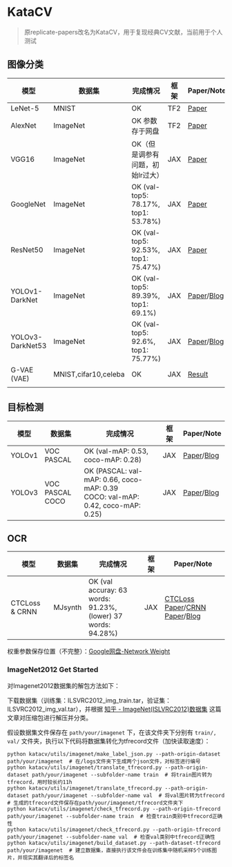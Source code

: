 # KataCV

> 原replicate-papers改名为KataCV，用于复现经典CV文献，当前用于个人测试

## 图像分类

| 模型      | 数据集   | 完成情况                           | 框架 |      Paper/Note|
| --------- | -------- | ---------------------------------- | ---- |  ----|
| LeNet-5   | MNIST    | OK                                 | TF2  | [Paper](http://vision.stanford.edu/cs598_spring07/papers/Lecun98.pdf)     |
| AlexNet   | ImageNet | OK 参数存于网盘                    | TF2  | [Paper](https://proceedings.neurips.cc/paper_files/paper/2012/file/c399862d3b9d6b76c8436e924a68c45b-Paper.pdf)       |
| VGG16     | ImageNet | OK（但是调参有问题，初始lr过大） | JAX  | [Paper](https://arxiv.org/pdf/1409.1556.pdf)  |
| GoogleNet | ImageNet | OK  (val-top5: 78.17%, top1: 53.78%)                     | JAX  | [Paper](https://arxiv.org/pdf/1409.4842.pdf)  |
| ResNet50    | ImageNet | OK (val-top5: 92.53%, top1: 75.47%)     |  JAX | [Paper](https://arxiv.org/pdf/1512.03385.pdf)  |
| YOLOv1-DarkNet    |  ImageNet | OK (val-top5: 89.39%, top1: 69.1%)     | JAX  | [Paper](https://arxiv.org/pdf/1506.02640.pdf)/[Blog](https://wty-yy.space/posts/1018/)    |
| YOLOv3-DarkNet53  | ImageNet  | OK (val-top5: 92.6%, top1: 75.77%)     |  JAX   | [Paper](https://arxiv.org/pdf/1804.02767.pdf)/[Blog](https://wty-yy.space/posts/50137/)    |
| G-VAE (VAE)    | MNIST,cifar10,celeba  | OK   | JAX   | [Result](/katacv/G_VAE/)    |
|     |      |      |     |     |

## 目标检测

| 模型      | 数据集   | 完成情况                           | 框架 |      Paper/Note|
| --------- | -------- | ---------------------------------- | ---- |  ----|
| YOLOv1   | VOC PASCAL    | OK (val-mAP: 0.53, coco-mAP: 0.28)    | JAX  | [Paper](https://arxiv.org/pdf/1506.02640.pdf)/[Blog](https://wty-yy.space/posts/1018/)     |
| YOLOv3   | VOC PASCAL <br/> COCO    | OK (PASCAL: val-mAP: 0.66, coco-mAP: 0.39 <br/> COCO: val-mAP: 0.42, coco-mAP: 0.25)    | JAX  | [Paper](https://arxiv.org/pdf/1804.02767.pdf)/[Blog](https://wty-yy.space/posts/50137/)     |

## OCR

| 模型      | 数据集   | 完成情况                           | 框架 |      Paper/Note|
| --------- | -------- | ---------------------------------- | ---- |  ----|
| CTCLoss & CRNN   |  MJsynth   | OK (val accuray: 63 words: 91.23%,<br/>(lower) 37 words: 94.28%)    | JAX  | [CTCLoss Paper](https://www.cs.toronto.edu/~graves/icml_2006.pdf)/[CRNN Paper](https://arxiv.org/pdf/1507.05717.pdf)/[Blog](https://wty-yy.space/posts/62694/)     |

权重参数保存位置（不完整）：[Google网盘-Network Weight](https://drive.google.com/drive/folders/1QfcO48rSF8vZmNhZVBlCgMoQRXN_bUoJ?usp=sharing)

### ImageNet2012 Get Started

对Imagenet2012数据集的解包方法如下：

下载数据集（训练集：ILSVRC2012_img_train.tar，验证集：ILSVRC2012_img_val.tar），并根据 [知乎 - ImageNet(ISLVRC2012)数据集](https://zhuanlan.zhihu.com/p/370799616) 这篇文章对压缩包进行解压并分类。

假设数据集文件保存在 `path/your/imagenet` 下，在该文件夹下分别有 `train/, val/` 文件夹，执行以下代码将数据集转化为tfrecord文件（加快读取速度）：

```shell
python katacv/utils/imagenet/make_label_json.py --path-origin-dataset path/your/imagenet  # 在/logs文件夹下生成两个json文件，对标签进行编号
python katacv/utils/imagenet/translate_tfrecord.py --path-origin-dataset path/your/imagenet --subfolder-name train  # 将train图片转为tfrecord，用时较长约11h
python katacv/utils/imagenet/translate_tfrecord.py --path-origin-dataset path/your/imagenet --subfolder-name val  # 将val图片转为tfrecord
# 生成的tfrecord文件保存在path/your/imagenet/tfrecord文件夹下
python katacv/utils/imagenet/check_tfrecord.py --path-origin-tfrecord path/your/imagenet --subfolder-name train  # 检查train类别中tfrecord正确性
python katacv/utils/imagenet/check_tfrecord.py --path-origin-tfrecord path/your/imagenet --subfolder-name val  # 检查val类别中tfrecord正确性
python katacv/utils/imagenet/build_dataset.py --path-dataset-tfrecord path/your/imagenet  # 建立数据集，直接执行该文件会在训练集中随机采样5个训练图片，并现实其翻译后的标签名
```
